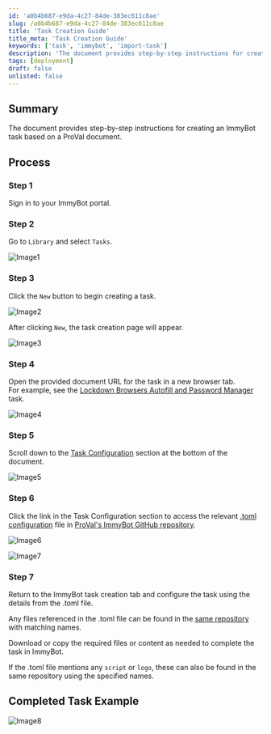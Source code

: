```yaml
---
id: 'a0b4b687-e9da-4c27-84de-383ec611c8ae'
slug: /a0b4b687-e9da-4c27-84de-383ec611c8ae
title: 'Task Creation Guide'
title_meta: 'Task Creation Guide'
keywords: ['task', 'immybot', 'import-task']
description: 'The document provides step-by-step instructions for creating an ImmyBot task based on a ProVal document.'
tags: [deployment]
draft: false
unlisted: false
---
```


## Summary

The document provides step-by-step instructions for creating an ImmyBot task based on a ProVal document.

## Process

### Step 1

Sign in to your ImmyBot portal.

### Step 2

Go to `Library` and select `Tasks`.

![Image1](../../static/img/docs/a0b4b687-e9da-4c27-84de-383ec611c8ae/image1.webp)

### Step 3

Click the `New` button to begin creating a task.

![Image2](../../static/img/docs/a0b4b687-e9da-4c27-84de-383ec611c8ae/image2.webp)

After clicking `New`, the task creation page will appear.

![Image3](../../static/img/docs/a0b4b687-e9da-4c27-84de-383ec611c8ae/image3.webp)

### Step 4

Open the provided document URL for the task in a new browser tab.  
For example, see the [Lockdown Browsers Autofill and Password Manager](/docs/4a0c81a2-6ba3-4663-8afb-7f90c021d47e) task.

![Image4](../../static/img/docs/a0b4b687-e9da-4c27-84de-383ec611c8ae/image4.webp)

### Step 5

Scroll down to the [Task Configuration](https://content.provaltech.com/docs/4a0c81a2-6ba3-4663-8afb-7f90c021d47e/#task-configuration) section at the bottom of the document.

![Image5](../../static/img/docs/a0b4b687-e9da-4c27-84de-383ec611c8ae/image5.webp)

### Step 6

Click the link in the Task Configuration section to access the relevant [.toml configuration](https://github.com/ProVal-Tech/immybot/blob/main/tasks/lockdown-browsers-autofill-and-password-manager.toml) file in [ProVal's ImmyBot GitHub repository](https://github.com/ProVal-Tech/immybot/blob/main/tasks).

![Image6](../../static/img/docs/a0b4b687-e9da-4c27-84de-383ec611c8ae/image6.webp)

![Image7](../../static/img/docs/a0b4b687-e9da-4c27-84de-383ec611c8ae/image7.webp)

### Step 7

Return to the ImmyBot task creation tab and configure the task using the details from the .toml file.

Any files referenced in the .toml file can be found in the [same repository](https://github.com/ProVal-Tech/immybot/blob/main/tasks) with matching names.

Download or copy the required files or content as needed to complete the task in ImmyBot.

If the .toml file mentions any `script` or `logo`, these can also be found in the same repository using the specified names.

## Completed Task Example

![Image8](../../static/img/docs/a0b4b687-e9da-4c27-84de-383ec611c8ae/image8.webp)
